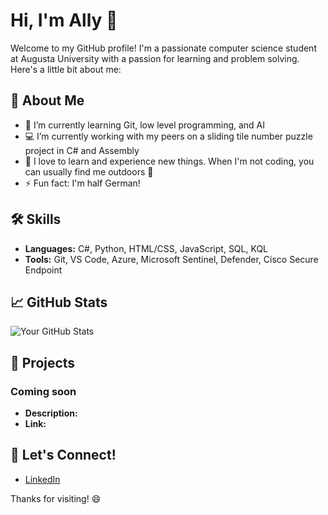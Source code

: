 # Hi, I'm Ally 👋

Welcome to my GitHub profile! I'm a passionate computer science student at Augusta University with a passion for learning and problem solving. Here's a little bit about me:

## 🚀 About Me
- 📝 I’m currently learning Git, low level programming, and AI
- 💻 I’m currently working with my peers on a sliding tile number puzzle project in C# and Assembly
- 🌱 I love to learn and experience new things. When I'm not coding, you can usually find me outdoors 🌳
- ⚡ Fun fact: I'm half German!

## 🛠️ Skills
- **Languages:** C#, Python, HTML/CSS, JavaScript, SQL, KQL
- **Tools:** Git, VS Code, Azure, Microsoft Sentinel, Defender, Cisco Secure Endpoint

## 📈 GitHub Stats
![Your GitHub Stats](https://github-readme-stats.vercel.app/api?username=priceallison&show_icons=true&count_private=true&hide=prs&theme=radical)

## 🔧 Projects
### Coming soon
- **Description:**
- **Link:**

## 💬 Let's Connect!
- [LinkedIn](https://www.linkedin.com/in/allisonsprice)

Thanks for visiting! 😄
